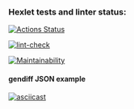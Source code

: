 ### Hexlet tests and linter status:
[![Actions Status](https://github.com/Finnko/frontend-project-lvl2/workflows/hexlet-check/badge.svg)](https://github.com/Finnko/frontend-project-lvl2/actions)

[![lint-check](https://github.com/Finnko/frontend-project-lvl2/actions/workflows/lint-check.yml/badge.svg)](https://github.com/Finnko/frontend-project-lvl2/actions)

[![Maintainability](https://api.codeclimate.com/v1/badges/a99a88d28ad37a79dbf6/maintainability)](https://codeclimate.com/github/Finnko/frontend-project-lvl2)

#### gendiff JSON example
[![asciicast](https://asciinema.org/a/GFwgqiwGWIrGeRyfyp9HeSpJA.svg)](https://asciinema.org/a/GFwgqiwGWIrGeRyfyp9HeSpJA)
